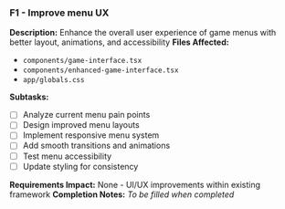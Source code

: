 ### F1 - Improve menu UX
**Description:** Enhance the overall user experience of game menus with better layout, animations, and accessibility
**Files Affected:** 
- `components/game-interface.tsx`
- `components/enhanced-game-interface.tsx`
- `app/globals.css`

**Subtasks:**
- [ ] Analyze current menu pain points
- [ ] Design improved menu layouts
- [ ] Implement responsive menu system
- [ ] Add smooth transitions and animations
- [ ] Test menu accessibility
- [ ] Update styling for consistency

**Requirements Impact:** None - UI/UX improvements within existing framework
**Completion Notes:** _To be filled when completed_
